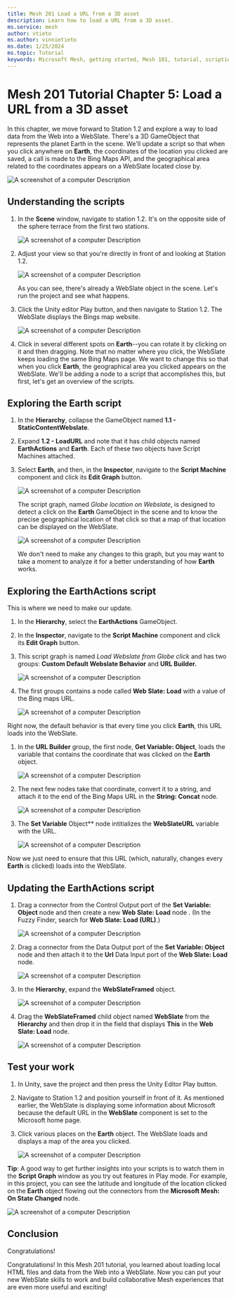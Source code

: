 ```yaml
---
title: Mesh 201 Load a URL from a 3D asset
description: Learn how to load a URL from a 3D asset.
ms.service: mesh
author: vtieto
ms.author: vinnietieto
ms.date: 1/25/2024
ms.topic: Tutorial
keywords: Microsoft Mesh, getting started, Mesh 101, tutorial, scripting, visual scripting, code, coding, interactivity, webslates, HTML
---
```


# Mesh 201 Tutorial Chapter 5: Load a URL from a 3D asset

In this chapter, we move forward to Station 1.2 and explore a way to load data from the Web into a WebSlate. There's a 3D GameObject that represents the planet Earth in the scene. We'll update a script so that when you click anywhere on **Earth**, the coordinates of the location you clicked are saved, a call is made to the Bing Maps API, and the geographical area related to the coordinates appears on a WebSlate located close by.

![A screenshot of a computer Description ](../../../media/mesh-201/064-station-one-two-play-mode.png)

## Understanding the scripts

1. In the **Scene** window, navigate to station 1.2. It's on the opposite side of the sphere terrace from the first two stations.

    ![A screenshot of a computer Description ](../../../media/mesh-201/049-station-one-two-overhead-view.png)

1. Adjust your view so that you're directly in front of and looking at Station 1.2.

    ![A screenshot of a computer Description ](../../../media/mesh-201/050-station-one-two-closeup.png)

    As you can see, there's already a WebSlate object in the scene. Let's run the project and see what happens.

1. Click the Unity editor Play button, and then navigate to Station 1.2. The WebSlate displays the Bings map website.

    ![A screenshot of a computer Description ](../../../media/mesh-201/051-webslate-with-bing-maps-loaded.png)

1. Click in several different spots on **Earth**--you can rotate it by clicking on it and then dragging. Note that no matter where you click, the WebSlate keeps loading the same Bing Maps page. We want to change this so that when you click **Earth**, the geographical area you clicked appears on the WebSlate. We'll be adding a node to a script that accomplishes this, but first, let's get an overview of the scripts.

## Exploring the Earth script

1. In the **Hierarchy**, collapse the GameObject named **1.1 - StaticContentWebslate**.
1. Expand **1.2 - LoadURL** and note that it has child objects named **EarthActions** and **Earth**. Each of these two objects have Script Machines attached. 
1. Select **Earth**, and then, in the **Inspector**, navigate to the **Script Machine** component and click its **Edit Graph** button.

    ![A screenshot of a computer Description ](../../../media/mesh-201/052-edit-graph-button.png)

    The script graph, named *Globe location on Webslate*, is designed to detect a click on the **Earth** GameObject in the scene and to know the precise geographical location of that click so that a map of that location can be displayed on the WebSlate. 
    
    ![A screenshot of a computer Description ](../../../media/mesh-201/053-earth-graph.png)
    
    We don't need to make any changes to this graph, but you may want to take a moment to analyze it for a better understanding of how **Earth** works.

## Exploring the EarthActions script

This is where we need to make our update.

1. In the **Hierarchy**, select the **EarthActions** GameObject.
1. In the **Inspector**, navigate to the **Script Machine** component and click its **Edit Graph** button.
1. This script graph is named *Load Webslate from Globe click* and has two groups: **Custom Default Webslate Behavior** and **URL Builder.**

    ![A screenshot of a computer Description ](../../../media/mesh-201/054-earthactions-script.png)

1. The first groups contains a node called **Web Slate: Load** with a value of the Bing maps URL. 

    ![A screenshot of a computer Description ](../../../media/mesh-201/055-default-url.png)

Right now, the default behavior is that every time you click **Earth**, this URL loads into the WebSlate.

1. In the **URL Builder** group, the first node, **Get Variable: Object**, loads the variable that contains the coordinate that was clicked on the **Earth** object.

    ![A screenshot of a computer Description ](../../../media/mesh-201/056-get-existing-coordinate.png)

1. The next few nodes take that coordinate, convert it to a string, and attach it to the end of the Bing Maps URL in the **String: Concat** node.

    ![A screenshot of a computer Description ](../../../media/mesh-201/057-string-concat.png)

1. The **Set Variable** Object** node intitializes the **WebSlateURL** variable with the URL.

    ![A screenshot of a computer Description ](../../../media/mesh-201/059-variable-initialized.png)

Now we just need to ensure that this URL (which, naturally, changes every **Earth** is clicked) loads into the WebSlate.

## Updating the EarthActions script

1. Drag a connector from the Control Output port of the **Set Variable: Object** node and then create a new **Web Slate: Load** node . (In the Fuzzy Finder, search for **Web Slate: Load (URL)**.)

    ![A screenshot of a computer Description ](../../../media/mesh-201/060-web-slate-load-url-node.png)

1. Drag a connector from the Data Output port of the **Set Variable: Object** node and then attach it to the **Url** Data Input port of the **Web Slate: Load** node.

    ![A screenshot of a computer Description ](../../../media/mesh-201/061-data-connector-web-slate-load.png)

1. In the **Hierarchy**, expand the **WebSlateFramed** object.

    ![A screenshot of a computer Description ](../../../media/mesh-201/062-webslateframed-expanded.png)

1. Drag the **WebSlateFramed** child object named **WebSlate** from the **Hierarchy** and then drop it in the field that displays **This** in the **Web Slate: Load** node.

    ![A screenshot of a computer Description ](../../../media/mesh-201/063-drag-and-drop-webslate.png)

## Test your work

1. In Unity, save the project and then press the Unity Editor Play button.

1. Navigate to Station 1.2 and position yourself in front of it. As mentioned earlier, the WebSlate is displaying some information about Microsoft because the default URL in the **WebSlate** component is set to the Microsoft home page.

1. Click various places on the **Earth** object. The WebSlate loads and displays a map of the area you clicked.

    ![A screenshot of a computer Description ](../../../media/mesh-201/064-station-one-two-play-mode.png)

**Tip**: A good way to get further insights into your scripts is to watch them in the **Script Graph** window as you try out features in Play mode. For example, in this project, you can see the latitude and longitude of the location clicked on the **Earth** object flowing out the connectors from the **Microsoft Mesh: On State Changed** node.

![A screenshot of a computer Description ](../../../media/mesh-201/065-connector-data.png)

## Conclusion

Congratulations! 

Congratulations! In this Mesh 201 tutorial, you learned about loading local HTML files and data from the Web into a WebSlate. Now you can put your new WebSlate skills to work and build collaborative Mesh experiences that are even more useful and exciting!